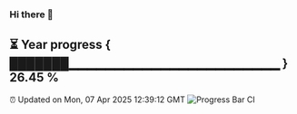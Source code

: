 ### Hi there 👋
⏳ Year progress { ███████▁▁▁▁▁▁▁▁▁▁▁▁▁▁▁▁▁▁▁▁▁▁▁ } 26.45 %
---
⏰ Updated on Mon, 07 Apr 2025 12:39:12 GMT
![Progress Bar CI](https://github.com/liununu/liununu/workflows/Progress%20Bar%20CI/badge.svg)
